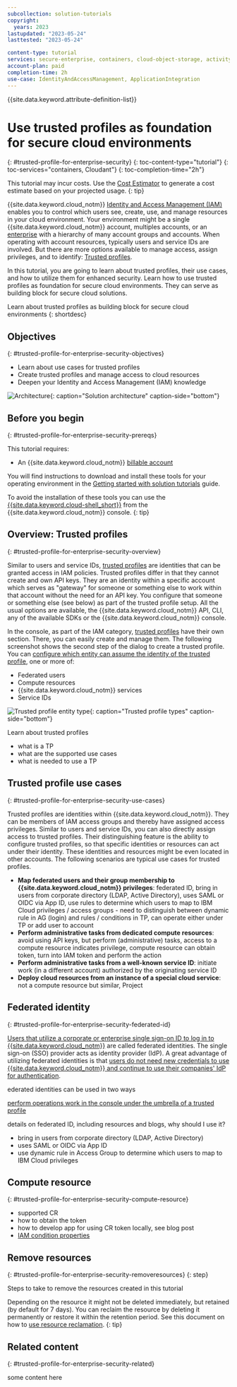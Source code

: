 ```yaml
---
subcollection: solution-tutorials
copyright:
  years: 2023
lastupdated: "2023-05-24"
lasttested: "2023-05-24"

content-type: tutorial
services: secure-enterprise, containers, cloud-object-storage, activity-tracker, Registry, secrets-manager, appid, Cloudant
account-plan: paid
completion-time: 2h
use-case: IdentityAndAccessManagement, ApplicationIntegration
---
```


{{site.data.keyword.attribute-definition-list}}

# Use trusted profiles as foundation for secure cloud environments
{: #trusted-profile-for-enterprise-security}
{: toc-content-type="tutorial"}
{: toc-services="containers, Cloudant"}
{: toc-completion-time="2h"}


This tutorial may incur costs. Use the [Cost Estimator](/estimator/review) to generate a cost estimate based on your projected usage.
{: tip}


{{site.data.keyword.cloud_notm}} [Identity and Access Management (IAM)](/docs/account?topic=account-cloudaccess) enables you to control which users see, create, use, and manage resources in your cloud environment. Your environment might be a single {{site.data.keyword.cloud_notm}} account, multiples accounts, or an [enterprise](/docs/secure-enterprise?topic=secure-enterprise-what-is-enterprise) with a hierarchy of many account groups and accounts. When operating with account resources, typically users and service IDs are involved. But there are more options available to manage access, assign privileges, and to identify: [Trusted profiles](/docs/account?topic=account-identity-overview#trustedprofiles-bestpract).

In this tutorial, you are going to learn about trusted profiles, their use cases, and how to utilize them for enhanced security. Learn how to use trusted profiles as foundation for secure cloud environments. They can serve as building block for secure cloud solutions.


Learn about trusted profiles as building block for secure cloud environments
{: shortdesc}

## Objectives
{: #trusted-profile-for-enterprise-security-objectives}

* Learn about use cases for trusted profiles
* Create trusted profiles and manage access to cloud resources
* Deepen your Identity and Access Management (IAM) knowledge


![Architecture](images/solution67-cbr-enhanced-security/architecture-e2e-security-cbr.svg){: caption="Solution architecture" caption-side="bottom"}


## Before you begin
{: #trusted-profile-for-enterprise-security-prereqs}

This tutorial requires:
* An {{site.data.keyword.cloud_notm}} [billable account](/docs/account?topic=account-accounts)

You will find instructions to download and install these tools for your operating environment in the [Getting started with solution tutorials](/docs/solution-tutorials?topic=solution-tutorials-tutorials) guide.


To avoid the installation of these tools you can use the [{{site.data.keyword.cloud-shell_short}}](/shell) from the {{site.data.keyword.cloud_notm}} console.
{: tip}




## Overview: Trusted profiles
{: #trusted-profile-for-enterprise-security-overview}

Similar to users and service IDs, [trusted profiles](/docs/account?topic=account-identity-overview#trustedprofiles-bestpract) are identities that can be granted access in IAM policies. Trusted profiles differ in that they cannot create and own API keys. They are an identity within a specific account which serves as "gateway" for someone or something else to work within that account without the need for an API key. You configure that someone or something else (see below) as part of the trusted profile setup. All the usual options are available, the {{site.data.keyword.cloud_notm}} API, CLI, any of the available SDKs or the {{site.data.keyword.cloud_notm}} console. 

In the console, as part of the IAM category, [trusted profiles](/iam/trusted-profiles) have their own section. There, you can easily create and manage them. The following screenshot shows the second step of the dialog to create a trusted profile. You can [configure which entity can assume the identity of the trusted profile](/docs/account?topic=account-create-trusted-profile), one or more of:
- Federated users
- Compute resources
- {{site.data.keyword.cloud_notm}} services
- Service IDs

![Trusted profile entity type](images/trusted-profiles-hidden/IAM_TrustedProfile_create.png){: caption="Trusted profile types" caption-side="bottom"}


Learn about trusted profiles
- what is a TP
- what are the supported use cases
- what is needed to use a TP

## Trusted profile use cases
{: #trusted-profile-for-enterprise-security-use-cases}

Trusted profiles are identities within {{site.data.keyword.cloud_notm}}. They can be members of IAM access groups and thereby have assigned access privileges. Similar to users and service IDs, you can also directly assign access to trusted profiles. Their distinguishing feature is the ability to configure trusted profiles, so that specific identities or resources can act under their identity. These identities and resources might be even located in other accounts. The following scenarios are typical use cases for trusted profiles.

- **Map federated users and their group membership to {{site.data.keyword.cloud_notm}} privileges**: federated ID, bring in users from corporate directory (LDAP, Active Directory), uses SAML or OIDC via App ID, use rules to determine which users to map to IBM Cloud privileges / access groups - need to distinguish between dynamic rule in AG (login) and rules / conditions in TP, can operate either under TP or add user to account
- **Perform administrative tasks from dedicated compute resources**: avoid using API keys, but perform (administrative) tasks, access to a compute resource indicates privilege, compute resource can obtain token, turn into IAM token and perform the action
- **Perform administrative tasks from a well-known service ID**: initiate work (in a different account) authorized by the originating service ID
- **Deploy cloud resources from an instance of a special cloud service**: not a compute resource but similar, Project






## Federated identity
{: #trusted-profile-for-enterprise-security-federated-id}

[Users that utilize a corporate or enterprise single sign-on ID to log in to {{site.data.keyword.cloud_notm}}](/docs/account?topic=account-federated_id) are called federated identities. The single sign-on (SSO) provider acts as identity provider (IdP). A great advantage of utilizing federated identities is that [users do not need new credentials to use {{site.data.keyword.cloud_notm}} and continue to use their companies' IdP for authentication](/docs/account?topic=account-account-getting-started#signup-federated). 


ederated identities can be used in two ways


[perform operations work in the console under the umbrella of a trusted profile](/docs/account?topic=account-federated_id&interface=ui#login_console_trustedprofile)

details on federated ID, including resources and blogs, why should I use it?

- bring in users from corporate directory (LDAP, Active Directory)
- uses SAML or OIDC via App ID
- use dynamic rule in Access Group to determine which users to map to IBM Cloud privileges


## Compute resource
{: #trusted-profile-for-enterprise-security-compute-resource}

- supported CR
- how to obtain the token
- how to develop app for using CR token locally, see blog post
- [IAM condition properties](docs/account?topic=account-iam-condition-properties)



## Remove resources
{: #trusted-profile-for-enterprise-security-removeresources}
{: step}

Steps to take to remove the resources created in this tutorial

Depending on the resource it might not be deleted immediately, but retained (by default for 7 days). You can reclaim the resource by deleting it permanently or restore it within the retention period. See this document on how to [use resource reclamation](/docs/account?topic=account-resource-reclamation).
{: tip}


## Related content
{: #trusted-profile-for-enterprise-security-related}

some content here